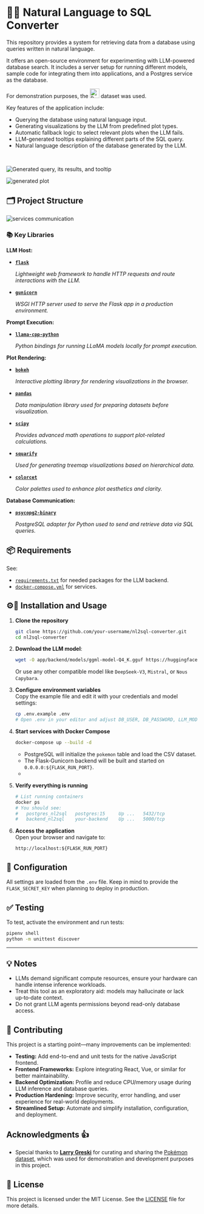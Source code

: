 # 🔎🤖 Natural Language to SQL Converter

This repository provides a system for retrieving data from a database using queries written in natural language.

It offers an open-source environment for experimenting with LLM-powered database search. It includes a server setup for running different models, sample code for integrating them into applications, and a Postgres service as the database.

For demonstration purposes, the <a href="https://github.com/lgreski/pokemonData/blob/master/Pokemon.csv"><img src="doc/images/pokemon-logo.svg" alt="Pokémon" height="25"></a> dataset was used.

Key features of the application include:
- Querying the database using natural language input.
- Generating visualizations by the LLM from predefined plot types.
- Automatic fallback logic to select relevant plots when the LLM fails.
- LLM-generated tooltips explaining different parts of the SQL query.
- Natural language description of the database generated by the LLM.

<br>

![Generated query, its results, and tooltip](doc/images/001-overall-usage.png)
<br>

![generated plot](doc/images/002-plot.png)

## 🗂️ Project Structure

![services communication](doc/images/services-communication.png)

### 📚 Key Libraries

**LLM Host:**

- [**`flask`**](https://flask.palletsprojects.com/)
  
  _Lightweight web framework to handle HTTP requests and route interactions with the LLM._

- [**`gunicorn`**](https://gunicorn.org/)
  
  _WSGI HTTP server used to serve the Flask app in a production environment._

**Prompt Execution:**

- [**`llama-cpp-python`**](https://github.com/abetlen/llama-cpp-python)
  
  _Python bindings for running LLaMA models locally for prompt execution._

**Plot Rendering:**

- [**`bokeh`**](https://docs.bokeh.org/en/latest/)
  
  _Interactive plotting library for rendering visualizations in the browser._

- [**`pandas`**](https://pandas.pydata.org/)
  
  _Data manipulation library used for preparing datasets before visualization._

- [**`scipy`**](https://scipy.org/)
  
  _Provides advanced math operations to support plot-related calculations._

- [**`squarify`**](https://github.com/laserson/squarify)
  
  _Used for generating treemap visualizations based on hierarchical data._

- [**`colorcet`**](https://colorcet.holoviz.org/)
  
  _Color palettes used to enhance plot aesthetics and clarity._

**Database Communication:**

- [**`psycopg2-binary`**](https://www.psycopg.org/docs/)
  
  _PostgreSQL adapter for Python used to send and retrieve data via SQL queries._


## 📦 Requirements

See:
- [`requirements.txt`](requirements.txt) for needed packages for the LLM backend.
- [`docker-compose.yml`](docker-compose.yml) for services.

## ⚙️🔨 Installation and Usage
1. **Clone the repository**
    ```bash
    git clone https://github.com/your-username/nl2sql-converter.git
    cd nl2sql-converter
    ```
1. **Download the LLM model**:
    ```bash
    wget -O app/backend/models/ggml-model-Q4_K.gguf https://huggingface.co/NousResearch/Nous-Capybara-7B-V1-GGUF/resolve/e6263e5fabbdcd2d682364c66ecf54b65f25aa39/ggml-model-Q4_K.gguf?download=true
    ```
    Or use any other compatible model like `DeepSeek-V3`, `Mistral`, or `Nous Capybara`.

1. **Configure environment variables**  
   Copy the example file and edit it with your credentials and model settings: 
   ```bash
   cp .env.example .env
   # Open .env in your editor and adjust DB_USER, DB_PASSWORD, LLM_MODEL_NAME, etc.
   ```
1. **Start services with Docker Compose**  
   ```bash
   docker-compose up --build -d
   ```
   - PostgreSQL will initialize the `pokemon` table and load the CSV dataset.  
   - The Flask‐Gunicorn backend will be built and started on `0.0.0.0:${FLASK_RUN_PORT}`.
   - 
4. **Verify everything is running**  
   ```bash
   # List running containers
   docker ps
   # You should see:
   #   postgres_nl2sql   postgres:15     Up ...   5432/tcp
   #   backend_nl2sql    your-backend    Up ...   5000/tcp
   ```

5. **Access the application**  
   Open your browser and navigate to:  
   ```
   http://localhost:${FLASK_RUN_PORT}
   ```
## 🔧 Configuration

All settings are loaded from the `.env` file. Keep in mind to provide the `FLASK_SECRET_KEY` when planning to deploy in production.

## ✅ Testing

To test, activate the environment and run tests:

```bash
pipenv shell
python -m unittest discover
```
---

## 💡 Notes

- LLMs demand significant compute resources, ensure your hardware can handle intense inference workloads.  
- Treat this tool as an exploratory aid: models may hallucinate or lack up‑to‑date context.
- Do not grant LLM agents permissions beyond read-only database access.

## 🧩 Contributing
This project is a starting point—many improvements can be implemented:
- **Testing:** Add end-to-end and unit tests for the native JavaScript frontend.  
- **Frontend Frameworks:** Explore integrating React, Vue, or similar for better maintainability.  
- **Backend Optimization:** Profile and reduce CPU/memory usage during LLM inference and database queries.  
- **Production Hardening:** Improve security, error handling, and user experience for real-world deployments.  
- **Streamlined Setup:** Automate and simplify installation, configuration, and deployment.

## Acknowledgments 👍

- Special thanks to **[Larry Greski](https://github.com/lgreski)** for curating and sharing the [Pokémon dataset](https://github.com/lgreski/pokemonData/blob/master/Pokemon.csv), which was used for demonstration and development purposes in this project.

## 📜 License
This project is licensed under the MIT License. See the [LICENSE](LICENSE) file for more details.